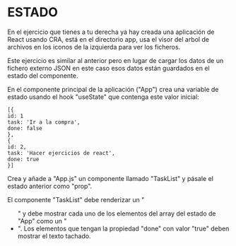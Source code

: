 # ESTADO

En el ejercicio que tienes a tu derecha ya hay creada una aplicación de React usando CRA, está en el directorio app, usa el visor del arbol de archivos en los iconos de la izquierda para ver los ficheros.

Este ejercicio es similar al anterior pero en lugar de cargar los datos de un fichero externo JSON en este caso esos datos están guardados en el estado del componente.

En el componente principal de la aplicación ("App") crea una variable de estado usando el hook "useState" que contenga este valor inicial:

    [{
    id: 1
    task: 'Ir a la compra',
    done: false
    },
    {
    id: 2,
    task: 'Hacer ejercicios de react',
    done: true
    }]

Crea y añade a "App.js" un componente llamado "TaskList" y pásale el estado anterior como "prop".

El componente "TaskList" debe renderizar un "<ul>" y debe mostrar cada uno de los elementos del array del estado de "App" como un "<li>". Los elementos que tengan la propiedad "done" con valor "true" deben mostrar el texto tachado.
